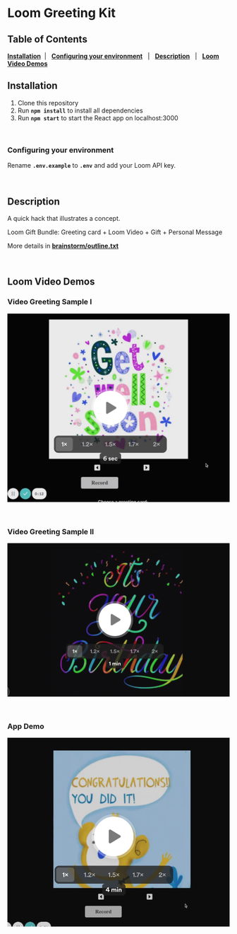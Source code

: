 # Loom Greeting Kit

## Table of Contents 
**[Installation](#installation)** &nbsp;| &nbsp; **[Configuring your environment](#configuring-your-environment)** &nbsp; | &nbsp; **[Description](#description)** &nbsp; | &nbsp; **[Loom Video Demos](#loom-video-demos)**
<br/>

## Installation 
1. Clone this repository
2. Run **`npm install`** to install all dependencies
3. Run **`npm start`** to start the React app on localhost:3000

<br/>

### Configuring your environment
Rename **`.env.example`** to **`.env`** and add your Loom API key.

<br/>

## Description
A quick hack that illustrates a concept.

Loom Gift Bundle: Greeting card + Loom Video + Gift + Personal Message

More details in **[brainstorm/outline.txt](./brainstorm/outline.txt)**

<br/>

## Loom Video Demos
### Video Greeting Sample I
<a href="https://rebrand.ly/loom-greeting-sample-1" target="_blank"><img alt="sample 1 demo" src="public/static/img/thumbnail/greeting-sample-1.png" width="650px" height=""/></a>

<br/>

### Video Greeting Sample II
<a href="https://rebrand.ly/loom-greeting-sample-2" target="_blank"><img alt="sample 2 demo" src="public/static/img/thumbnail/greeting-sample-2.png" width="650px" height=""/></a>

<br/>

### App Demo
<a href="https://rebrand.ly/loom-hack-demo" target="_blank"><img alt="loom hack demo" src="public/static/img/thumbnail/demo.png" width="650px" height=""/></a>
